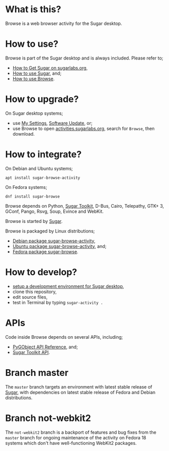 What is this?
=============

Browse is a web browser activity for the Sugar desktop.

How to use?
===========

Browse is part of the Sugar desktop and is always included.  Please refer to;

* [How to Get Sugar on sugarlabs.org](https://sugarlabs.org/),
* [How to use Sugar](https://help.sugarlabs.org/), and;
* [How to use Browse](https://help.sugarlabs.org/en/browse.html).

How to upgrade?
===============

On Sugar desktop systems;
* use [My Settings](https://help.sugarlabs.org/en/my_settings.html), [Software Update](https://help.sugarlabs.org/en/my_settings.html#software-update), or;
* use Browse to open [activities.sugarlabs.org](https://activities.sugarlabs.org/), search for `Browse`, then download.

How to integrate?
=================

On Debian and Ubuntu systems;

```
apt install sugar-browse-activity
```

On Fedora systems;

```
dnf install sugar-browse
```

Browse depends on Python, [Sugar Toolkit](https://github.com/sugarlabs/sugar-toolkit-gtk3), D-Bus, Cairo, Telepathy, GTK+ 3, GConf, Pango, Rsvg, Soup, Evince and WebKit.

Browse is started by [Sugar](https://github.com/sugarlabs/sugar).

Browse is packaged by Linux distributions;
* [Debian package sugar-browse-activity](https://packages.debian.org/sugar-browse-activity),
* [Ubuntu package sugar-browse-activity](https://packages.ubuntu.com/sugar-browse-activity), and;
* [Fedora package sugar-browse](https://src.fedoraproject.org/).

How to develop?
===============

* [setup a development environment for Sugar desktop](https://developer.sugarlabs.org/dev-environment.md.html),
* clone this repository,
* edit source files,
* test in Terminal by typing `sugar-activity .`

APIs
====

Code inside Browse depends on several APIs, including;

* [PyGObject API Reference](https://lazka.github.io/pgi-docs/), and;
* [Sugar Toolkit API](https://developer.sugarlabs.org/sugar3).

Branch master
=============

The `master` branch targets an environment with latest stable release
of [Sugar](https://github.com/sugarlabs/sugar), with dependencies on
latest stable release of Fedora and Debian distributions.

Branch not-webkit2
==================

The `not-webkit2` branch is a backport of features and bug fixes from
the `master` branch for ongoing maintenance of the activity on Fedora
18 systems which don't have well-functioning WebKit2 packages.
